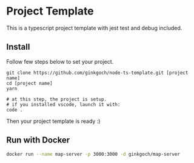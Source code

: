 # Project Template
This is a typescript project template with jest test and debug included.

## Install
Follow few steps below to set your project.

```
git clone https://github.com/ginkgoch/node-ts-template.git [project name]
cd [project name]
yarn

# at this step, the project is setup.
# if you installed vscode, launch it with:
code .
```

Then your project template is ready :)

## Run with Docker
```bash
docker run --name map-server -p 3000:3000 -d ginkgoch/map-server
```